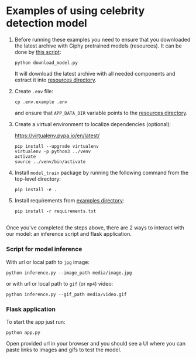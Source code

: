 # Examples of using celebrity detection model

1. Before running these examples you need to ensure that you downloaded the latest archive with Giphy pretrained models (resources).
    It can be done by [this script](download_model.py):

    ```
    python download_model.py
    ```

    It will download the latest archive with all needed components and extract it into [resources directory](resources/).

2. Create `.env` file:

    ```
    cp .env.example .env
    ```

    and ensure that `APP_DATA_DIR` variable points to the [resources directory](resources/).

3. Create a virtual environment to localize dependencies (optional):

    https://virtualenv.pypa.io/en/latest/

    ```
    pip install --upgrade virtualenv
    virtualenv -p python3 ../venv
    activate
    source ../venv/bin/activate
    ```

4. Install `model_train` package by running the following command from the top-level directory:

    ```
    pip install -e .
    ```

5. Install requirements from [examples directory](./):

    ```
    pip install -r requirements.txt
    ```


##

Once you've completed the steps above, there are 2 ways to interact with our model: an inference script and flask application.

### Script for model inference

With url or local path to `jpg` image:

```
python inference.py --image_path media/image.jpg
```

or with url or local path to `gif` (or `mp4`) video:

```
python inference.py --gif_path media/video.gif
```

### Flask application

To start the app just run:

```
python app.py
```

Open provided url in your browser and you should see a UI where you can paste links to images and gifs to test the model.
